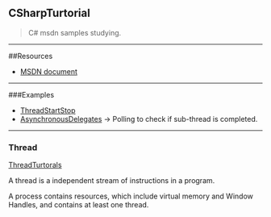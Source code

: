 ## CSharpTurtorial
> C# msdn samples studying.

----------

##Resources
- [MSDN document](https://msdn.microsoft.com/en-us/library/aa287558(v=vs.71).aspx)

----------

###Examples
- [ThreadStartStop](#Thread)
- [AsynchronousDelegates](#Thread) -> Polling to check if sub-thread is completed.

----------

### Thread
[ThreadTurtorals](https://msdn.microsoft.com/en-us/library/aa645740(v=vs.71).aspx)

A thread is a independent stream of instructions in a program. 

A process contains resources, which include virtual memory and Window Handles, and contains at least one thread.
